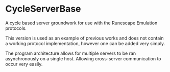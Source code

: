 # CycleServerBase
A cycle based server groundwork for use with the Runescape Emulation protocols. 

This version is used as an example of previous works and does not contain a working protocol implementation, however one can be added very simply. 

The program architecture allows for multiple servers to be ran asynchronously on a single host. Allowing cross-server communication to occur very easily. 

